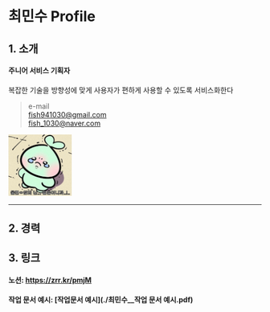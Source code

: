 # 최민수 Profile   
## 1. 소개
#### 주니어 서비스 기획자   
복잡한 기술을 방향성에 맞게 사용자가 편하게 사용할 수 있도록 서비스화한다

> e-mail   
fish941030@gmail.com   
fish_1030@naver.com


<img src="adult.jpg" width="25%" height="25%" title="px(픽셀) 크기 설정" alt="adult"></img>

---

## 2. 경력

## 3. 링크
#### 노션: https://zrr.kr/pmjM   
#### 작업 문서 예시: [작업문서 예시](./최민수__작업 문서 예시.pdf)
